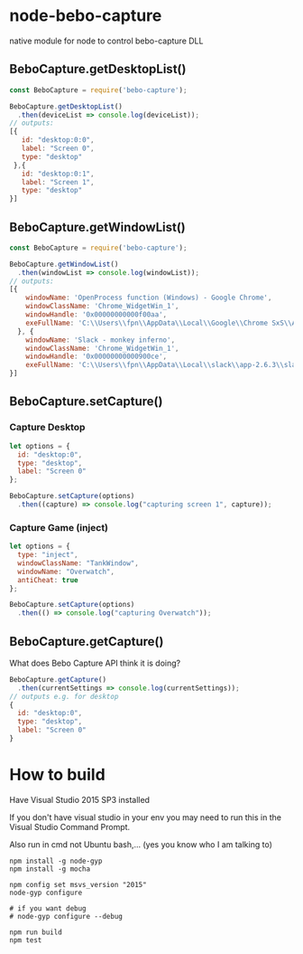 # node-bebo-capture
native module for node to control bebo-capture DLL


## BeboCapture.getDesktopList()
```JavaScript
const BeboCapture = require('bebo-capture');

BeboCapture.getDesktopList()
  .then(deviceList => console.log(deviceList));
// outputs:
[{
   id: "desktop:0:0",
   label: "Screen 0",
   type: "desktop"
 },{
   id: "desktop:0:1",
   label: "Screen 1",
   type: "desktop"
}]
```

## BeboCapture.getWindowList()
```JavaScript
const BeboCapture = require('bebo-capture');

BeboCapture.getWindowList()
  .then(windowList => console.log(windowList));
// outputs:
[{ 
    windowName: 'OpenProcess function (Windows) - Google Chrome',
    windowClassName: 'Chrome_WidgetWin_1',
    windowHandle: '0x00000000000f00aa',
    exeFullName: 'C:\\Users\\fpn\\AppData\\Local\\Google\\Chrome SxS\\Application\\chrome.exe'
  }, {
    windowName: 'Slack - monkey inferno',
    windowClassName: 'Chrome_WidgetWin_1',
    windowHandle: '0x00000000000900ce',
    exeFullName: 'C:\\Users\\fpn\\AppData\\Local\\slack\\app-2.6.3\\slack.exe'
}]
```

## BeboCapture.setCapture()

### Capture Desktop
```JavaScript
let options = {
  id: "desktop:0",
  type: "desktop",
  label: "Screen 0"
};

BeboCapture.setCapture(options)
  .then((capture) => console.log("capturing screen 1", capture));
```

### Capture Game (inject)
```JavaScript
let options = {
  type: "inject",
  windowClassName: "TankWindow",
  windowName: "Overwatch",
  antiCheat: true 
};

BeboCapture.setCapture(options)
  .then(() => console.log("capturing Overwatch"));
```

## BeboCapture.getCapture()

What does Bebo Capture API think it is doing?

```JavaScript
BeboCapture.getCapture()
  .then(currentSettings => console.log(currentSettings));
// outputs e.g. for desktop
{
  id: "desktop:0",
  type: "desktop",
  label: "Screen 0"
}
```


# How to build

Have Visual Studio 2015 SP3 installed

If you don't have visual studio in your env you may need to run this in the Visual Studio Command Prompt.

Also run in cmd not Ubuntu bash,... (yes you know who I am talking to)

```
npm install -g node-gyp
npm install -g mocha

npm config set msvs_version "2015"
node-gyp configure

# if you want debug
# node-gyp configure --debug

npm run build
npm test
